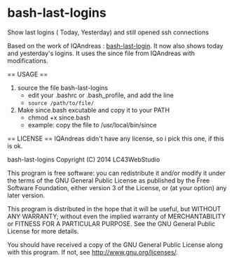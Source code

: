 bash-last-logins
================

Show last logins ( Today, Yesterday) and still opened ssh connections


Based on the work of IQAndreas : [bash-last-login](https://github.com/IQAndreas/bash-last-login). It now also shows today and yesterday's logins.
It uses the since file from IQAndreas with modifications.

== USAGE ==

1. source the file bash-last-logins
    * edit your .bashrc or .bash_profile, and add the line 
    * ``` source /path/to/file/ ```
2. Make since.bash excutable and copy it to your PATH
   * chmod +x since.bash
   * example: copy the file to /usr/local/bin/since



== LICENSE ==
IQAndreas didn't have any license, so i pick this one, if this is ok.

bash-last-logins
Copyright (C) 2014  LC43WebStudio

This program is free software: you can redistribute it and/or modify
it under the terms of the GNU General Public License as published by
the Free Software Foundation, either version 3 of the License, or
(at your option) any later version.

This program is distributed in the hope that it will be useful,
but WITHOUT ANY WARRANTY; without even the implied warranty of
MERCHANTABILITY or FITNESS FOR A PARTICULAR PURPOSE.  See the
GNU General Public License for more details.

You should have received a copy of the GNU General Public License
along with this program.  If not, see <http://www.gnu.org/licenses/>.

